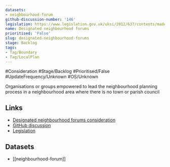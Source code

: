 ```yaml
---
datasets:
- neighbourhood-forum
github-discussion-number: '146'
legislation: https://www.legislation.gov.uk/uksi/2012/637/contents/made
name: Designated neighbourhood forums
prioritised: 'False'
slug: designated-neighbourhood-forums
stage: Backlog
tags:
- Tag/Boundary
- Tag/LocalPlan
---
```


#Consideration #Stage/Backlog #Prioritised/False #UpdateFrequency/Unknown #OS/Unknown

Organisations or groups empowered to lead the neighbourhood planning process in a neighbourhood area where there is no town or parish council

## Links

* [Designated neighbourhood forums consideration](https://design.planning.data.gov.uk/planning-consideration/designated-neighbourhood-forums)
* [GitHub discussion](https://github.com/digital-land/data-standards-backlog/discussions/146)
* [Legislation](https://www.legislation.gov.uk/uksi/2012/637/contents/made)

## Datasets

* [[neighbourhood-forum]]